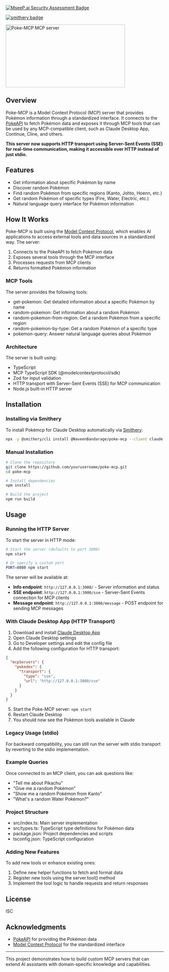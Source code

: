 [![MseeP.ai Security Assessment Badge](https://mseep.net/pr/naveenbandarage-poke-mcp-badge.png)](https://mseep.ai/app/naveenbandarage-poke-mcp)

[![smithery badge](https://smithery.ai/badge/@NaveenBandarage/poke-mcp)](https://smithery.ai/server/@NaveenBandarage/poke-mcp)

<a href="https://glama.ai/mcp/servers/@NaveenBandarage/poke-mcp">
  <img width="380" height="200" src="https://glama.ai/mcp/servers/@NaveenBandarage/poke-mcp/badge" alt="Poke-MCP MCP server" />
</a>

## Overview

Poke-MCP is a Model Context Protocol (MCP) server that provides Pokémon information through a standardized interface. It connects to the [PokeAPI](https://pokeapi.co/) to fetch Pokémon data and exposes it through MCP tools that can be used by any MCP-compatible client, such as Claude Desktop App, Continue, Cline, and others.

**This server now supports HTTP transport using Server-Sent Events (SSE) for real-time communication, making it accessible over HTTP instead of just stdio.**

## Features

- Get information about specific Pokémon by name
- Discover random Pokémon
- Find random Pokémon from specific regions (Kanto, Johto, Hoenn, etc.)
- Get random Pokémon of specific types (Fire, Water, Electric, etc.)
- Natural language query interface for Pokémon information

## How It Works

Poke-MCP is built using the [Model Context Protocol](https://modelcontextprotocol.io/), which enables AI applications to access external tools and data sources in a standardized way. The server:

1. Connects to the PokeAPI to fetch Pokémon data
2. Exposes several tools through the MCP interface
3. Processes requests from MCP clients
4. Returns formatted Pokémon information

### MCP Tools

The server provides the following tools:

- get-pokemon: Get detailed information about a specific Pokémon by name
- random-pokemon: Get information about a random Pokémon
- random-pokemon-from-region: Get a random Pokémon from a specific region
- random-pokemon-by-type: Get a random Pokémon of a specific type
- pokemon-query: Answer natural language queries about Pokémon

### Architecture

The server is built using:

- TypeScript
- MCP TypeScript SDK (@modelcontextprotocol/sdk)
- Zod for input validation
- HTTP transport with Server-Sent Events (SSE) for MCP communication
- Node.js built-in HTTP server

## Installation

### Installing via Smithery

To install Pokémcp for Claude Desktop automatically via [Smithery](https://smithery.ai/server/@NaveenBandarage/poke-mcp):

```bash
npx -y @smithery/cli install @NaveenBandarage/poke-mcp --client claude
```

### Manual Installation

```bash
# Clone the repository
git clone https://github.com/yourusername/poke-mcp.git
cd poke-mcp

# Install dependencies
npm install

# Build the project
npm run build
```

## Usage

### Running the HTTP Server

To start the server in HTTP mode:

```bash
# Start the server (defaults to port 3000)
npm start

# Or specify a custom port
PORT=8080 npm start
```

The server will be available at:

- **Info endpoint**: `http://127.0.0.1:3000/` - Server information and status
- **SSE endpoint**: `http://127.0.0.1:3000/sse` - Server-Sent Events connection for MCP clients
- **Message endpoint**: `http://127.0.0.1:3000/message` - POST endpoint for sending MCP messages

### With Claude Desktop App (HTTP Transport)

1. Download and install [Claude Desktop App](https://claude.ai/download)
2. Open Claude Desktop settings
3. Go to Developer settings and edit the config file
4. Add the following configuration for HTTP transport:

```json
{
  "mcpServers": {
    "pokedex": {
      "transport": {
        "type": "sse",
        "url": "http://127.0.0.1:3000/sse"
      }
    }
  }
}
```

5. Start the Poke-MCP server: `npm start`
6. Restart Claude Desktop
7. You should now see the Pokémon tools available in Claude

### Legacy Usage (stdio)

For backward compatibility, you can still run the server with stdio transport by reverting to the stdio implementation.

### Example Queries

Once connected to an MCP client, you can ask questions like:

- "Tell me about Pikachu"
- "Give me a random Pokémon"
- "Show me a random Pokémon from Kanto"
- "What's a random Water Pokémon?"

### Project Structure

- src/index.ts: Main server implementation
- src/types.ts: TypeScript type definitions for Pokémon data
- package.json: Project dependencies and scripts
- tsconfig.json: TypeScript configuration

### Adding New Features

To add new tools or enhance existing ones:

1. Define new helper functions to fetch and format data
2. Register new tools using the server.tool() method
3. Implement the tool logic to handle requests and return responses

## License

ISC

## Acknowledgments

- [PokeAPI](https://pokeapi.co/) for providing the Pokémon data
- [Model Context Protocol](https://modelcontextprotocol.io/) for the standardized interface

---

This project demonstrates how to build custom MCP servers that can extend AI assistants with domain-specific knowledge and capabilities.